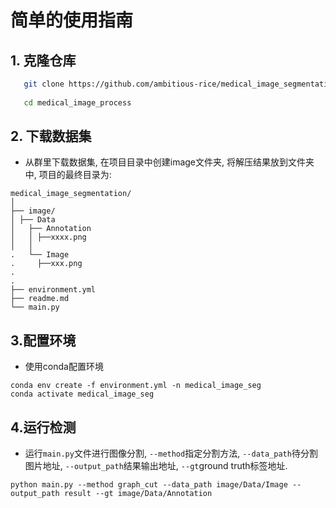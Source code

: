 # 简单的使用指南

## 1. 克隆仓库

```bash
   git clone https://github.com/ambitious-rice/medical_image_segmentation.git
   
   cd medical_image_process
```

## 2. 下载数据集
* 从群里下载数据集, 在项目目录中创建image文件夹, 将解压结果放到文件夹中, 项目的最终目录为:
```
medical_image_segmentation/
│
├── image/
│ ├── Data
│   ├── Annotation
│   │ ├──xxxx.png
│   │
.   └── Image
.     ├──xxx.png
.
.
├── environment.yml
├── readme.md
└── main.py
```

## 3.配置环境
* 使用conda配置环境
```
conda env create -f environment.yml -n medical_image_seg
conda activate medical_image_seg
```

## 4.运行检测
* 运行`main.py`文件进行图像分割, `--method`指定分割方法, `--data_path`待分割图片地址, `--output_path`结果输出地址, `--gt`ground truth标签地址.
```
python main.py --method graph_cut --data_path image/Data/Image --output_path result --gt image/Data/Annotation
```
